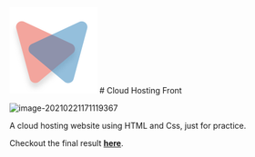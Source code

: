 ![logo](./images/tab.svg) # Cloud Hosting Front

![image-20210221171119367](https://uupload.ir/files/93ei_selection_128.png)



A cloud hosting website using HTML and Css, just for practice.

Checkout the final result [**here**](https://cloud-hosting-front.netlify.app/).
